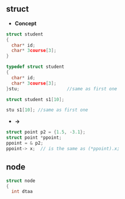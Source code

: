 ## struct
- **Concept**
``` c
struct student
{
  char* id;
  char* 3course[3];
}

typedef struct student
{
  char* id;
  char* 3course[3];
}stu;                  //same as first one

struct student s1[10];

stu s1[10]; //same as first one
```
- **->**
```c
struct point p2 = {1.5, -3.1};
struct point *ppoint;
ppoint = & p2;
ppoint-> x;  // is the same as (*ppoint).x;
```


## node
``` c
struct node
{
  int dtaa
